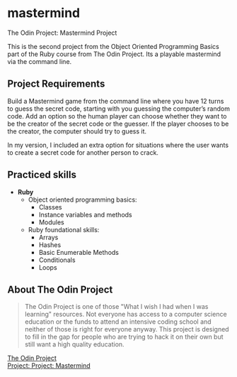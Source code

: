 # mastermind
The Odin Project: Mastermind Project

This is the second project from the Object Oriented Programming Basics part of the Ruby course from The Odin Project. Its a playable mastermind via the command line.

## Project Requirements

Build a Mastermind game from the command line where you have 12 turns to guess the secret code, starting with you guessing the computer’s random code. Add an option so the human player can choose whether they want to be the creator of the secret code or the guesser. If the player chooses to be the creator, the computer should try to guess it. 

In my version, I included an extra option for situations where the user wants to create a secret code for another person to crack. 

## Practiced skills

* **Ruby**
    + Object oriented programming basics:
        - Classes
        - Instance variables and methods
        - Modules
    + Ruby foundational skills: 
        - Arrays
        - Hashes
        - Basic Enumerable Methods
        - Conditionals
        - Loops
    
## About The Odin Project

> The Odin Project is one of those "What I wish I had when I was learning" resources. Not everyone has access to a computer science education or the funds to attend an intensive coding school and neither of those is right for everyone anyway. This project is designed to fill in the gap for people who are trying to hack it on their own but still want a high quality education.

[The Odin Project](https://www.theodinproject.com/)  
[Project: Project: Mastermind](https://www.theodinproject.com/lessons/ruby-mastermind)